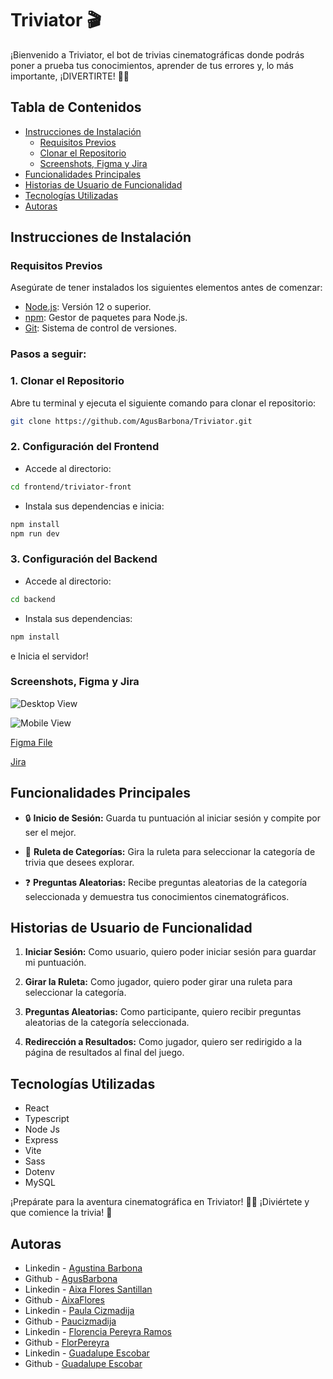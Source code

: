 
# Triviator 🎬

¡Bienvenido a Triviator, el bot de trivias cinematográficas donde podrás poner a prueba tus conocimientos, aprender de tus errores y, lo más importante, ¡DIVERTIRTE! 🍿🎉

## Tabla de Contenidos

- [Instrucciones de Instalación](#instrucciones-de-instalación)
  - [Requisitos Previos](#requisitos-previos)
  - [Clonar el Repositorio](#clonar-el-repositorio)
  - [Screenshots, Figma y Jira](#screenshots-figma-y-jira)
- [Funcionalidades Principales](#funcionalidades-principales)
- [Historias de Usuario de Funcionalidad](#historias-de-usuario-de-funcionalidad)
- [Tecnologías Utilizadas](#tecnologías-utilizadas)
- [Autoras](#autoras)

## Instrucciones de Instalación

### Requisitos Previos

Asegúrate de tener instalados los siguientes elementos antes de comenzar:

- [Node.js](https://nodejs.org/): Versión 12 o superior.
- [npm](https://www.npmjs.com/): Gestor de paquetes para Node.js.
- [Git](https://git-scm.com/): Sistema de control de versiones.
  
### Pasos a seguir: 

### 1. Clonar el Repositorio

Abre tu terminal y ejecuta el siguiente comando para clonar el repositorio:

```bash
git clone https://github.com/AgusBarbona/Triviator.git
```
### 2. Configuración del Frontend

- Accede al directorio:

```bash
cd frontend/triviator-front
```

- Instala sus dependencias e inicia:
  
```bash
npm install
npm run dev
```
### 3. Configuración del Backend 

- Accede al directorio:

```bash
cd backend
```

- Instala sus dependencias:
  
```bash
npm install 
```
e Inicia el servidor! 

### Screenshots, Figma y Jira

![Desktop View]()

![Mobile View]()

[Figma File](https://www.figma.com/file/xggqxThDKZwuM4TwSrZNCs/triviator?type=design&node-id=0%3A1&mode=design&t=f7WNet49rf0JT18P-1)

[Jira](https://guada1516.atlassian.net/jira/software/projects/KAN/boards/1)

## Funcionalidades Principales

- 🔒 **Inicio de Sesión:** Guarda tu puntuación al iniciar sesión y compite por ser el mejor.

- 🔄 **Ruleta de Categorías:** Gira la ruleta para seleccionar la categoría de trivia que desees explorar.

- ❓ **Preguntas Aleatorias:** Recibe preguntas aleatorias de la categoría seleccionada y demuestra tus conocimientos cinematográficos.
  

## Historias de Usuario de Funcionalidad

1. **Iniciar Sesión:** Como usuario, quiero poder iniciar sesión para guardar mi puntuación.

2. **Girar la Ruleta:** Como jugador, quiero poder girar una ruleta para seleccionar la categoría.

3. **Preguntas Aleatorias:** Como participante, quiero recibir preguntas aleatorias de la categoría seleccionada.

5. **Redirección a Resultados:** Como jugador, quiero ser redirigido a la página de resultados al final del juego.


## Tecnologías Utilizadas

- React
- Typescript
- Node Js
- Express
- Vite
- Sass
- Dotenv
- MySQL


¡Prepárate para la aventura cinematográfica en Triviator! 🎥✨ ¡Diviértete y que comience la trivia! 🎉



## Autoras

- Linkedin - [Agustina Barbona](https://www.linkedin.com/in/agustinabarbonag/)
- Github - [AgusBarbona](https://github.com/AgusBarbona)
- Linkedin - [Aixa Flores Santillan](https://www.linkedin.com/in/aixa-flores-santillan/)
- Github - [AixaFlores](https://github.com/AixaFlores)
- Linkedin - [Paula Cizmadija](https://www.linkedin.com/in/paulacizmadija/)
- Github - [Paucizmadija](https://github.com/Paucizmadija)
- Linkedin - [Florencia Pereyra Ramos](https://www.linkedin.com/in/florenciacamilapereyraramos/)
- Github - [FlorPereyra](https://github.com/FlorPereyra)
- Linkedin - [Guadalupe Escobar](https://www.linkedin.com/in/guadalupe-escobar-65967627a/)
- Github - [Guadalupe Escobar](https://github.com/guadalupe1516)
